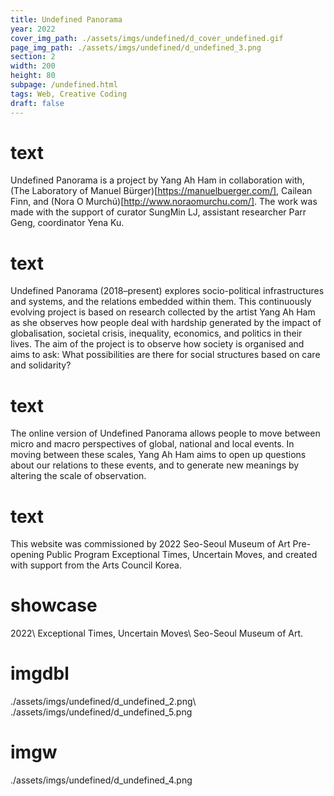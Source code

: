 ```yaml
---
title: Undefined Panorama
year: 2022
cover_img_path: ./assets/imgs/undefined/d_cover_undefined.gif
page_img_path: ./assets/imgs/undefined/d_undefined_3.png
section: 2
width: 200
height: 80
subpage: /undefined.html
tags: Web, Creative Coding
draft: false
---
```


# text
Undefined Panorama is a project by Yang Ah Ham in collaboration with, (The Laboratory of Manuel Bürger)[https://manuelbuerger.com/], Cailean Finn, and (Nora O Murchú)[http://www.noraomurchu.com/]. The work was made with the support of curator SungMin LJ, assistant researcher Parr Geng, coordinator Yena Ku.
# text
Undefined Panorama (2018–present) explores socio-political infrastructures and systems, and the relations embedded within them. This continuously evolving project is based on research collected by the artist Yang Ah Ham as she observes how people deal with hardship generated by the impact of globalisation, societal crisis, inequality, economics, and politics in their lives. The aim of the project is to observe how society is organised and aims to ask: What possibilities are there for social structures based on care and solidarity?
# text
The online version of Undefined Panorama allows people to move between micro and macro perspectives of global, national and local events. In moving between these scales, Yang Ah Ham aims to open up questions about our relations to these events, and to generate new meanings by altering the scale of observation.
# text
This website was commissioned by 2022 Seo-Seoul Museum of Art Pre-opening Public Program Exceptional Times, Uncertain Moves, and created with support from the Arts Council Korea.
# showcase
2022\ Exceptional Times, Uncertain Moves\ Seo-Seoul Museum of Art.
# imgdbl
./assets/imgs/undefined/d_undefined_2.png\ ./assets/imgs/undefined/d_undefined_5.png
# imgw
./assets/imgs/undefined/d_undefined_4.png